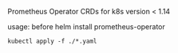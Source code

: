 Prometheus Operator CRDs for k8s version < 1.14

usage:
before helm install prometheus-operator
```
kubectl apply -f ./*.yaml
```